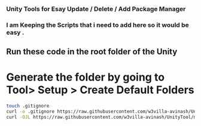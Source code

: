 ### Unity Tools for Esay Update / Delete / Add Package Manager

### I am Keeping the Scripts that i need to  add here so it would be easy .


## Run these code in the root folder of the Unity 

# Generate the folder by going to Tool> Setup > Create Default Folders
```bash
touch .gitignore
curl -o .gitignore https://raw.githubusercontent.com/w3villa-avinash/UnityTool/main/.gitignore
curl -OJL https://raw.githubusercontent.com/w3villa-avinash/UnityTool/main/Tools.cs